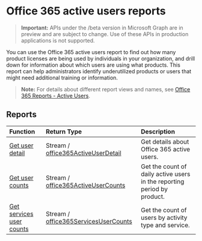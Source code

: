 # Office 365 active users reports

> **Important:** APIs under the /beta version in Microsoft Graph are in preview and are subject to change. Use of these APIs in production applications is not supported.

You can use the Office 365 active users report to find out how many product licenses are being used by individuals in your organization, and drill down for information about which users are using what products. This report can help administrators identify underutilized products or users that might need additional training or information.

> **Note:** For details about different report views and names, see [Office 365 Reports - Active Users](https://support.office.com/client/Active-Users-fc1cf1d0-cd84-43fd-adb7-a4c4dfa8112d).

## Reports
| Function                                 | Return Type                              | Description                              |
| :--------------------------------------- | :--------------------------------------- | :--------------------------------------- |
| [Get user detail](../api/reportroot_getoffice365activeuserdetail.md) | Stream / [office365ActiveUserDetail](../resources/office365activeuserdetail.md) | Get details about Office 365 active users. |
| [Get user counts](../api/reportroot_getoffice365activeusercounts.md) | Stream / [office365ActiveUserCounts](../resources/office365activeusercounts.md) | Get the count of daily active users in the reporting period by product. |
| [Get services user counts](../api/reportroot_getoffice365servicesusercounts.md) | Stream / [office365ServicesUserCounts](../resources/office365servicesusercounts.md) | Get the count of users by activity type and service. |
